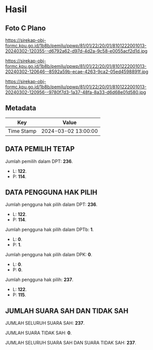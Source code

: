 # Hasil

## Foto C Plano

https://sirekap-obj-formc.kpu.go.id/1b8b/pemilu/ppwp/81/01/22/20/01/8101222001013-20240302-120355--d6792a62-d97d-4d2a-9c58-e0055acf2d1d.jpg

https://sirekap-obj-formc.kpu.go.id/1b8b/pemilu/ppwp/81/01/22/20/01/8101222001013-20240302-120646--8592a59b-ecae-4263-9ca2-05ed4598891f.jpg

https://sirekap-obj-formc.kpu.go.id/1b8b/pemilu/ppwp/81/01/22/20/01/8101222001013-20240302-120956--9780f7d3-1a37-48fa-8a33-d6d68e01d580.jpg


## Metadata

| Key        | Value               |
| ---------- | ------------------- |
| Time Stamp | 2024-03-02 13:00:00 |


## DATA PEMILIH TETAP

Jumlah pemilih dalam DPT: **236**.
 * L: **122**.
 * P: **114**.

## DATA PENGGUNA HAK PILIH

Jumlah pengguna hak pilih dalam DPT: **236**.
 * L: **122**.
 * P: **114**.

Jumlah pengguna hak pilih dalam DPTb: **1**.
 * L: **0**.
 * P: **1**.

Jumlah pengguna hak pilih dalam DPK: **0**.
 * L: **0**.
 * P: **0**.

Jumlah pengguna hak pilih: **237**.
 * L: **122**.
 * P: **115**.

## JUMLAH SUARA SAH DAN TIDAK SAH

JUMLAH SELURUH SUARA SAH: **237**.

JUMLAH SUARA TIDAK SAH: **0**.

JUMLAH SELURUH SUARA SAH DAN SUARA TIDAK SAH: **237**.


